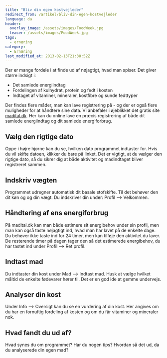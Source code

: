 ```yaml
---
title: "Bliv din egen kostvejleder"
redirect_from: /artikel/bliv-din-egen-kostvejleder
language: da
header:
  overlay_image: /assets/images/FoodWeek.jpg
  teaser: /assets/images/FoodWeek.jpg
tags:
  - ernæring
category:
  - Ernæring
last_modified_at: 2013-02-13T21:38:52Z
---
```


Der er mange fordele i at finde ud af nøjagtigt, hvad man spiser. Det giver større indsigt i:

- Det samlede energiindtag
- Fordelingen af kulhydrat, protein og fedt i kosten
- Indtaget af vitaminer, mineraler, kostfibre og sunde fedttyper

Der findes flere måder, man kan lave registrering på - og der er også flere muligheder for at håndtere sine data. Vi anbefaler i øjeblikket det gratis site [madital.dk](http://madital.dk). Her kan du online lave en præcis registrering af både dit samlede energiindtag og dit samlede energiforbrug.

Vælg den rigtige dato
---------------------

Oppe i højre hjørne kan du se, hvilken dato programmet indtaster for. Hvis du vil skifte datoen, klikker du bare på linket. Det er vigtigt, at du vælger den rigtige dato, så du sikrer dig at både aktivitet og madindtaget bliver registreret sammen.

Indskriv vægten
---------------

Programmet udregner automatisk dit basale stofskifte. Til det behøver den dit køn og og din vægt. Du indskriver din under: Profil --> Velkommen.

Håndtering af ens energiforbrug
-------------------------------

På madital.dk kan man både estimere sit energibehov under sin profil, men man kan også taste nøjagtigt ind, hvad man har lavet på de enkelte dage. Du behøver ikke taste ind for 24 timer, men kan tilføje den aktivitet du laver. De resterende timer på dagen tager den så det estimerede energibehov, du har tastet ind under Profil --> Ret profil.

Indtast mad
-----------

Du indtaster din kost under Mad --> Indtast mad. Husk at vælge hvilket måltid de enkelte fødevarer hører til. Det er en god ide at gemme undervejs.

Analyser din kost
-----------------

Under Info --> Oversigt kan du se en vurdering af din kost. Her angives om du har en fornuftig fordeling af kosten og om du får vitaminer og mineraler nok.

Hvad fandt du ud af?
--------------------

Hvad synes du om programmet? Har du nogen tips? Hvordan så det ud, da du analyserede din egen mad?
